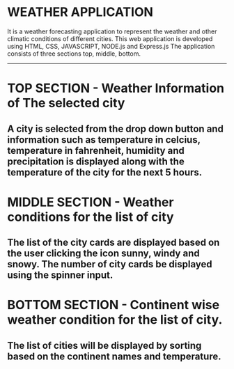 # WEATHER APPLICATION

It is a weather forecasting application to represent the weather and other climatic conditions of different cities. This web application is developed using HTML, CSS, JAVASCRIPT, NODE.js and Express.js
The application consists of three sections top, middle, bottom.

---

# TOP SECTION - Weather Information of The selected city

## A city is selected from the drop down button and information such as temperature in celcius, temperature in fahrenheit, humidity and precipitation is displayed along with the temperature of the city for the next 5 hours.

# MIDDLE SECTION - Weather conditions for the list of city

## The list of the city cards are displayed based on the user clicking the icon sunny, windy and snowy. The number of city cards be displayed using the spinner input.

# BOTTOM SECTION - Continent wise weather condition for the list of city.

## The list of cities will be displayed by sorting based on the continent names and temperature.
